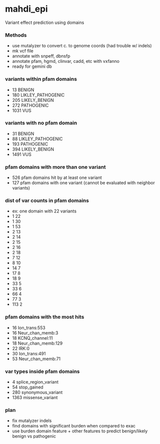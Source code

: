 mahdi_epi
==============================

Variant effect prediction using domains

### Methods
* use mutalyzer to convert c. to genome coords (had trouble w/ indels)
* mk vcf file
* annotate with snpeff, dbnsfp
* annotate pfam, hgmd, clinvar, cadd, etc with vxfanno
* ready for gemini db

### variants within pfam domains
* 13 BENIGN
* 180 LIKLEY_PATHOGENIC
* 205 LIKELY_BENIGN
* 272 PATHOGENIC
* 1031 VUS

### variants with no pfam domain
* 31 BENIGN
* 88 LIKLEY_PATHOGENIC
* 193 PATHOGENIC
* 394 LIKELY_BENIGN
* 1491 VUS

### pfam domains with more than one variant
* 526 pfam domains hit by at least one variant
* 127 pfam domains with one variant (cannot be evaluated with neighbor variants)

### dist of var counts in pfam domains
* ex: one domain with 22 variants
* 1 22
* 1 30
* 1 53
* 2 13
* 2 14
* 2 15
* 2 16
* 2 18
* 7 12
* 8 10
* 14 7
* 17 8
* 18 9
* 33 5
* 33 6
* 66 4
* 77 3
* 113 2

### pfam domains with the most hits
* 16 Ion_trans:553
* 16 Neur_chan_memb:3
* 18 KCNQ_channel:11
* 18 Neur_chan_memb:129
* 22 IRK:0
* 30 Ion_trans:491
* 53 Neur_chan_memb:71

### var types inside pfam domains
* 4 splice_region_variant
* 54 stop_gained
* 280 synonymous_variant
* 1363 missense_variant

### plan
* fix mutalyzer indels
* find domains with significant burden when compared to exac
* use burden domain feature + other features to predict benign/likely benign vs pathogenic
